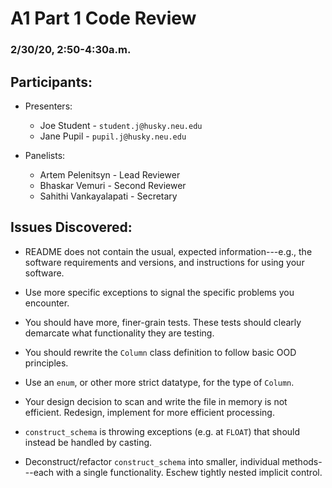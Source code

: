 # A1 Part 1 Code Review

### 2/30/20, 2:50-4:30a.m.


## Participants:

-   Presenters:

    -   Joe Student - `student.j@husky.neu.edu`
    -   Jane Pupil - `pupil.j@husky.neu.edu`

-   Panelists:

    -   Artem Pelenitsyn - Lead Reviewer
    -   Bhaskar Vemuri - Second Reviewer
    -   Sahithi Vankayalapati - Secretary


## Issues Discovered:

-   README does not contain the usual, expected information---e.g.,
    the software requirements and versions, and instructions for
    using your software.

-   Use more specific exceptions to signal the specific problems you encounter.

-   You should have more, finer-grain tests. These tests should
    clearly demarcate what functionality they are testing.

-   You should rewrite the `Column` class definition to follow basic OOD principles.

-   Use an `enum`, or other more strict datatype, for the type of `Column`.

-   Your design decision to scan and write the file in memory is not
    efficient. Redesign, implement for more efficient processing.

-   `construct_schema` is throwing exceptions (e.g. at `FLOAT`) that
    should instead be handled by casting.

-   Deconstruct/refactor `construct_schema` into smaller, individual
    methods---each with a single functionality. Eschew tightly nested
    implicit control.
